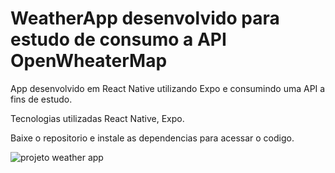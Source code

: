 # WeatherApp desenvolvido para estudo de consumo a API OpenWheaterMap

App desenvolvido em React Native utilizando Expo e consumindo uma API a fins de estudo.

Tecnologias utilizadas React Native, Expo. 

Baixe o repositorio e instale as dependencias para acessar o codigo. 



![projeto weather app](https://user-images.githubusercontent.com/62137349/198107665-531806ff-f6ef-4a70-82b8-b2754f3348f5.png)
